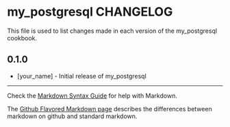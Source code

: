 my_postgresql CHANGELOG
=======================

This file is used to list changes made in each version of the my_postgresql cookbook.

0.1.0
-----
- [your_name] - Initial release of my_postgresql

- - -
Check the [Markdown Syntax Guide](http://daringfireball.net/projects/markdown/syntax) for help with Markdown.

The [Github Flavored Markdown page](http://github.github.com/github-flavored-markdown/) describes the differences between markdown on github and standard markdown.
